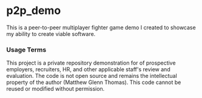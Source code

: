 # p2p_demo
This is a peer-to-peer multiplayer fighter game demo I created to showcase my ability to create viable software.

### Usage Terms
This project is a private repository demonstration for of prospective employers, recruiters, HR, and other applicable staff's review and evaluation.
The code is not open source and remains the intellectual property of the author (Matthew Glenn Thomas).
This code cannot be reused or modified without permission.
